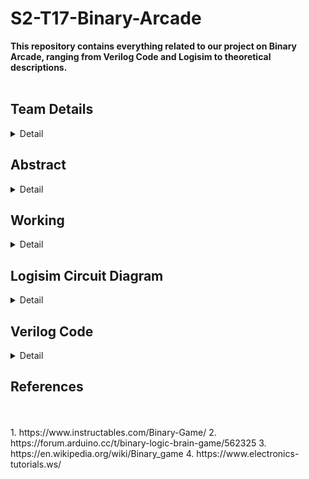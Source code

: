 # S2-T17-Binary-Arcade
**This repository contains everything related to our project on Binary Arcade, ranging from Verilog Code and Logisim to theoretical descriptions.**
<br><br>
<h2><b>Team Details</b></h3>
<details>
  <summary>Detail</summary>
  <br> <b>Semester: </b>3rd Sem B.Tech CSE<br><br>
  <b>Section: </b>2<br><br>
  <b>Member-1: </b>Aarush Kashyap, 221CS201, aarushk.221cs201@nitk.edu.in <br><br>
  <b>Member-2: </b>Amit Kumar, 221CS207, amitkumar.221cs207@nitk.edu.in <br><br>
  <b>Member-3: </b>Shashank Prabhakar, 221CS246, sam.221cs246@nitk.edu.in <br>
</details> <h2><b>Abstract</b></h1>
<details>
  <summary>Detail</summary><br>
  <b>IDEA</b><br><br>
  The idea of this project is to provide the users with a fruitful and
  enjoyable experience and enhance their calculation skills and binary
  knowledge at the same time by employing a binary game.<br><br>

  **COMPONENTS**

-Breadboard

-Jumper Wires

-Tiptop Switches

-LED lights

-7-Segment Displays

-Battery

-Comparator

-Counter (Random)

-Resistors

-Capacitors

-Transistors


**PROBLEM STATEMENT**

This “Binary Arcade” project allows the users to test their speed and
calculation skills in the binary department by giving 10 numbers in
decimal form and asking them to provide the binary representation of
those numbers in a certain amount of time. The game in addition
allows reattempts for certain questions.
It is quite compulsory in the modern world to have a certain grasp on
digital electronics concepts, specifically binary. This project allows
users to do so while having fun by increasing their efficiency in binary
calculations in this game.


**BACKGROUND**

The users give a fun little quiz through this project.
This quiz consists of 10 questions. In each question, a random number
in the range of 0-99 (both inclusive) is generated through a random
counter and is displayed through 7-segment displays.
The users have to come up with the binary representation of the given
number in a stipulated amount of time. The users will then enter the
representation through switches given on the breadboard and
confirm by clicking on the ‘ok’ switch.
The comparator checks the representation by comparing it with the
random number and increases the score (which will be displayed in
another 7-segment display) on a correct answer.
The quiz obviously goes on in this case and ends after 10 questions.
On the other hand, for a wrong answer, the user will be provided with
reattempts based on his performance. In case of wrong answers for all
reattempts, the quiz will end.
The circuit also consists of a start and reset button.


**MOTIVATION**

This binary arcade game offers a unique and intellectually stimulating
gaming experience that challenges players in a refreshing way. Playing
a binary arcade game requires quick thinking and mental agility. This is
in quite a contrast to what we see in traditional and tedious learning
experiences.
Our goal is to provide the users with an entertaining, thoughtprovoking, and entirely useful experience. The timer keeps the users
engaged and hence increases their speed and skills massively.
It obviously goes without saying that binary knowledge is integral to
digital circuits and engineering as a whole. This project helps the users
to improve upon this knowledge.
Books and other such resources become cumbersome for all of us.
This allows users to accelerate their development in this subject in
addition to an enjoyable experience.
We made this project with this in mind, owing to our interests in this
subject and the need for a fun alternative to books.


**CONTRIBUTION**

Aarush Kashyap

Came up with the idea of this project. Came up with part of
hardware design (switches as binary representation, 7-
segment display for number, score, and the binary
representation). Will help in setting up the circuit and writing
any and all code in the future

Shashank Prabhakar

Came with a blueprint of the final circuit. Came up with the
idea of the comparator for comparing the number given and
the representation given. Will help in setting up the circuit and
any and all code in the future.

Amit Kumar

Came up with the idea of the counter and timer for the
random number generator. Came up with the idea of
reattempts in case of a wrong answer. Will help in setting up
the circuit and writing any and all code in the future

Common

We all agreed on a start and reset button. The idea of an LED
bulb for denoting a right and wrong answer was also agreed
upon. We will also test this project ourselves.
</details> <h2><b>Working</b></h2>
<details>
  <summary>Detail</summary>
  <br>
<h2 align="center"><b>FUNCTIONAL TABLE</b></h2>
<br>
<table align="center">
  <tr>
    <td align="center"><b>COMPONENTS</b></td>
    <td align="center"><b>WORKING/ROLE</b></td>
  </tr>
  <tr>
    <td align="center">Clock</td>
    <td align="center">Every time the clock ticks on a
positive edge (0->1), a random
number is generated</td>
  </tr>
  <tr>
    <td align="center">Random Generator (In the case
of logisim, 4-bit is used for
demonstration)</td>
    <td align="center">Generates a random number
every time the clock ticks on a
positive edge</td>
  </tr>
  <tr>
    <td align="center">Bit Extender (used in logisim for
hex display)</td>
    <td align="center">Two hex displays are used (each
of which represents 4 bits). So, 4
bits generated by logisim are
extended to 8 bits using bit
extender</td>
  </tr>
  <tr>
    <td align="center">Bit splitter (only used in case of
logisim)</td>
    <td align="center">4 bits generated by a random
generator are split into
individual bits for 7 segment
display</td>
  </tr>
  <tr>
    <td align="center">Hex display/7-segment display</td>
    <td align="center">To show the random number
generated</td>
  </tr>
  <tr>
    <td align="center">LEDs and TipTop switches</td>
    <td align="center">For user input. To enter the
binary representation of the
randomly generated number.
LED on represents 1, and off
represents 0. Four LEDs
represent 4-bit binary numbers.
The leftmost LED represents
MSB. Rightmost represents LSB</td>
  </tr>
  <tr>
    <td align="center">Comparator</td>
    <td align="center">The random number and the
user input binary number and
compared using the comparator.
An LED connected to the output
of the comparator glows if the
answer is correct and doesn’t if
not correct.</td>
  </tr>
  <tr>
    <td align="center">Score Counter and display</td>
    <td align="center">In case the comparator shows
true denoting correct answer, a
counter is updated by
incrementing by one and the
same is reflected on a 7-segment
display. If the score reaches 10,
the game and the circuit resets</td>
  </tr>
  <tr>
    <td align="center">Start/Reset (reset only in
hardware)
</td>
    <td align="center">The start button turns on the
circuit. Reset button resets the
circuit</td>
  </tr>
</table>
<br><br>
<h2 align="center"><b>Flowchart</b></h2><br>

  ![flowchart](https://github.com/Aarush-Kashyap-221CS201/S2-T17-Binary-Arcade/assets/148947264/5b298f94-91cd-4e60-895e-f26723598705)
  
<br><br>
<h2 align="center"><b>Truth Table</b></h2><br>

  ![truth_table](https://github.com/Aarush-Kashyap-221CS201/S2-T17-Binary-Arcade/assets/148947264/d1fb95ee-4ba8-4f57-bb06-595b5635496a)
  
</details> <h2><b>Logisim Circuit Diagram</b></h2>
<details>
  <summary>Detail</summary><br>
  
  ![logisim](https://github.com/Aarush-Kashyap-221CS201/S2-T17-Binary-Arcade/assets/148947264/ee61a86e-cf74-4083-b960-db74739397fa)
  
</details> <h2><b>Verilog Code</b></h2>
<details>
  <summary>Detail</summary><br>
  <b>Testbench</b> <br><br>

```
`include "binary_arcade.v" //including the module file

module binary_arcade_tb;

  //all variables used in this code

  reg[0:3] user_input; //this is the user input (binary representation of randomly generated number)

  reg[0:3] random_number; //this is the random number generated in decimal form

  reg clk; //this is the clock

  reg reset; //reset button, 1 if we need to reset counter, 0 if counter is operating as usual

  wire[0:3] x; //counter, only incremented if user_input=correct binary representation of random_number

  //instantiation

  counter uut( 
    .user_input(user_input),
    .random_number(random_number),
    .clk(clk),
    .reset(reset),
    .x(x) 
  );

  //starting the code

  initial begin

    //making the vcd(gtkwave) file
    $dumpfile("binary_arcade.vcd");
    $dumpvars(0,binary_arcade_tb);
    
    //global reset
    
    clk=0; //initializing clock

    reset=1; //to reset counter to 0
    
    user_input=$random; //user_input for the sake of this code is a randomly generated number
    
    #100; //waiting 100ns for global reset

    //displaying clock,user_input,random_number and counter
    $display("\n");
    $display("Clock | Random_Number |   User_Input  | Counter\n");
    $monitor("  %d   |     %4d      |      %4b     | %4d",clk,random_number,user_input,x); 
    
    //start counter
    reset=0;
    
  end
  always #5 clk=~clk; //clock is being triggered every 5 ns
  always #5 random_number=$random; //b is being randomly generated every time clock triggers
endmodule
```

<b>Module File</b>

```
module counter(input[0:3] user_input,input[0:3] random_number,input clk,input reset,output[0:3] x);
    
    //since counter is being employed, output must require memory of previous input, so reg is required
    reg[0:3] x; 
    
    //triggered if clock is at positive edge (0->1)
    always @(posedge clk) 
    begin
        //reset the counter
        if (reset==1) begin
            x=4'b0000; //make counter 0
        end
        //if user_input==random number, counter is incremented by 1
        else if( user_input==random_number )begin
            x=x+4'b0001; //counter+=1
            if (x==4'b1010) $finish; //if counter reaches 10 once incremented, the execution ends
        end
    end

    //triggered if clock is at negative edge (1->0)
    always @(negedge clk) 
    begin
        //reset the counter
        if (reset==1) begin
            x=4'b0000; //make counter 0
        end
        //if user_input==random number, counter is incremented by 1
        else if( user_input==random_number )begin
            x=x+4'b0001; //counter+=1
            if (x==4'b1010) $finish; //if counter reaches 10 once incremented, the execution ends
        end
    end 
endmodule
```

</details>
<h2><b>References</b></h2><br><br>
1. https://www.instructables.com/Binary-Game/
2. https://forum.arduino.cc/t/binary-logic-brain-game/562325
3. https://en.wikipedia.org/wiki/Binary_game
4. https://www.electronics-tutorials.ws/












 
